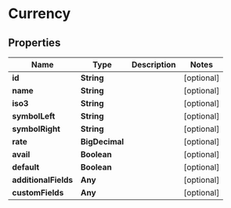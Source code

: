 

# Currency


## Properties

Name | Type | Description | Notes
------------ | ------------- | ------------- | -------------
**id** | **String** |  |  [optional]
**name** | **String** |  |  [optional]
**iso3** | **String** |  |  [optional]
**symbolLeft** | **String** |  |  [optional]
**symbolRight** | **String** |  |  [optional]
**rate** | **BigDecimal** |  |  [optional]
**avail** | **Boolean** |  |  [optional]
**default** | **Boolean** |  |  [optional]
**additionalFields** | **Any** |  |  [optional]
**customFields** | **Any** |  |  [optional]



